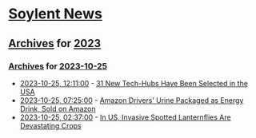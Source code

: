 # [Soylent News](../../../README.md)

## [Archives](../../index.md) for [2023](../index.md)

### [Archives](../../index.md) for [2023-10-25](index.md)

* [2023-10-25, 12:11:00](https://soylentnews.org/article.pl?sid=23/10/24/0322201&from=rss) - [31 New Tech-Hubs Have Been Selected in the USA](https://soylentnews.org/article.pl?sid=23/10/24/0322201&from=rss)
* [2023-10-25, 07:25:00](https://soylentnews.org/article.pl?sid=23/10/24/0317208&from=rss) - [Amazon Drivers’ Urine Packaged as Energy Drink, Sold on Amazon](https://soylentnews.org/article.pl?sid=23/10/24/0317208&from=rss)
* [2023-10-25, 02:37:00](https://soylentnews.org/article.pl?sid=23/10/24/0310220&from=rss) - [In US, Invasive Spotted Lanternflies Are Devastating Crops](https://soylentnews.org/article.pl?sid=23/10/24/0310220&from=rss)
